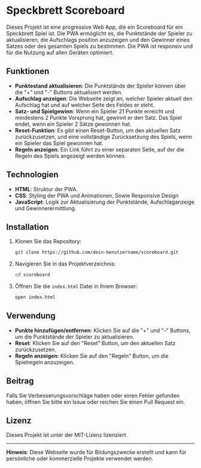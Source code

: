 # Speckbrett Scoreboard

Dieses Projekt ist eine progressive Web App, die ein Scoreboard für ein Speckbrett Spiel ist. Die PWA ermöglicht es, die Punktstände der Spieler zu aktualisieren, die Aufschlags position anzuzeigen und den Gewinner eines Satzes oder des gesamten Spiels zu bestimmen. Die PWA ist  responsiv und für die Nutzung auf allen Geräten optimiert.

## Funktionen

- **Punktestand aktualisieren**: Die Punktstände der Spieler können über die "+" und "-" Buttons aktualisiert werden.
- **Aufschlag anzeigen**: Die Webseite zeigt an, welcher Spieler aktuell den Aufschlag hat und auf welcher Seite des Feldes er steht.
- **Satz- und Spielgewinn**: Wenn ein Spieler 21 Punkte erreicht und mindestens 2 Punkte Vorsprung hat, gewinnt er den Satz. Das Spiel endet, wenn ein Spieler 2 Sätze gewonnen hat.
- **Reset-Funktion**: Es gibt einen Reset-Button, um den aktuellen Satz zurückzusetzen, und eine vollständige Zurücksetzung des Spiels, wenn ein Spieler das Spiel gewonnen hat.
- **Regeln anzeigen**: Ein Link führt zu einer separaten Seite, auf der die Regeln des Spiels angezeigt werden können.

## Technologien

- **HTML**: Struktur der PWA.
- **CSS**: Styling der PWA und Animationen, Sowie Responsive Design
- **JavaScript**: Logik zur Aktualisierung der Punktstände, Aufschlaganzeige und Gewinnerermittlung.

## Installation

1. Klonen Sie das Repository:
   ```bash
   git clone https://github.com/dein-benutzername/scoreboard.git
   ```
2. Navigieren Sie in das Projektverzeichnis:
   ```bash
   cd scoreboard
   ```
3. Öffnen Sie die `index.html` Datei in Ihrem Browser:
   ```bash
   open index.html
   ```

## Verwendung

- **Punkte hinzufügen/entfernen**: Klicken Sie auf die "+" und "-" Buttons, um die Punktstände der Spieler zu aktualisieren.
- **Reset**: Klicken Sie auf den "Reset" Button, um den aktuellen Satz zurückzusetzen.
- **Regeln anzeigen**: Klicken Sie auf den "Regeln" Button, um die Spielregeln anzuzeigen.

## Beitrag

Falls Sie Verbesserungsvorschläge haben oder einen Fehler gefunden haben, öffnen Sie bitte ein Issue oder reichen Sie einen Pull Request ein.

## Lizenz

Dieses Projekt ist unter der MIT-Lizenz lizenziert.

---

**Hinweis**: Diese Webseite wurde für Bildungszwecke erstellt und kann für persönliche oder kommerzielle Projekte verwendet werden.
